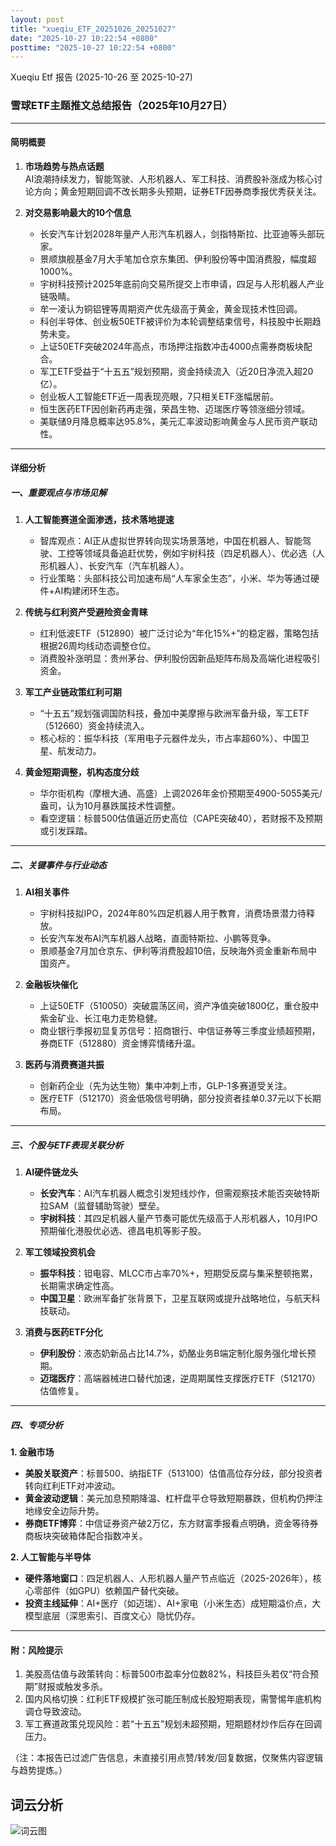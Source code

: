 ```yaml
---
layout: post
title: "xueqiu_ETF_20251026_20251027"
date: "2025-10-27 10:22:54 +0800"
posttime: "2025-10-27 10:22:54 +0800"
---
```


Xueqiu Etf 报告 (2025-10-26 至 2025-10-27)

### 雪球ETF主题推文总结报告（2025年10月27日）

---

#### **简明概要**  
1. **市场趋势与热点话题**  
   AI浪潮持续发力，智能驾驶、人形机器人、军工科技、消费股补涨成为核心讨论方向；黄金短期回调不改长期多头预期，证券ETF因券商季报优秀获关注。  
   
2. **对交易影响最大的10个信息**  
   - 长安汽车计划2028年量产人形汽车机器人，剑指特斯拉、比亚迪等头部玩家。  
   - 景顺旗舰基金7月大手笔加仓京东集团、伊利股份等中国消费股，幅度超1000%。  
   - 宇树科技预计2025年底前向交易所提交上市申请，四足与人形机器人产业链吸睛。  
   - 牟一凌认为铜铝锂等周期资产优先级高于黄金，黄金现技术性回调。  
   - 科创半导体、创业板50ETF被评价为本轮调整结束信号，科技股中长期趋势未变。  
   - 上证50ETF突破2024年高点，市场押注指数冲击4000点需券商板块配合。  
   - 军工ETF受益于“十五五”规划预期，资金持续流入（近20日净流入超20亿）。  
   - 创业板人工智能ETF近一周表现亮眼，7只相关ETF涨幅居前。  
   - 恒生医药ETF因创新药再走强，荣昌生物、迈瑞医疗等领涨细分领域。  
   - 美联储9月降息概率达95.8%，美元汇率波动影响黄金与人民币资产联动性。  

---

#### **详细分析**  
##### **一、重要观点与市场见解**  
1. **人工智能赛道全面渗透，技术落地提速**  
   - 智库观点：AI正从虚拟世界转向现实场景落地，中国在机器人、智能驾驶、工控等领域具备追赶优势，例如宇树科技（四足机器人）、优必选（人形机器人）、长安汽车（汽车机器人）。  
   - 行业策略：头部科技公司加速布局“人车家全生态”，小米、华为等通过硬件+AI构建闭环生态。  

2. **传统与红利资产受避险资金青睐**  
   - 红利低波ETF（512890）被广泛讨论为“年化15%+”的稳定器，策略包括根据26周均线动态调整仓位。  
   - 消费股补涨明显：贵州茅台、伊利股份因新品矩阵布局及高端化进程吸引资金。  

3. **军工产业链政策红利可期**  
   - “十五五”规划强调国防科技，叠加中美摩擦与欧洲军备升级，军工ETF（512660）资金持续流入。  
   - 核心标的：振华科技（军用电子元器件龙头，市占率超60%）、中国卫星、航发动力。  

4. **黄金短期调整，机构态度分歧**  
   - 华尔街机构（摩根大通、高盛）上调2026年金价预期至4900-5055美元/盎司，认为10月暴跌属技术性调整。  
   - 看空逻辑：标普500估值逼近历史高位（CAPE突破40），若财报不及预期或引发踩踏。  

---

##### **二、关键事件与行业动态**  
1. **AI相关事件**  
   - 宇树科技拟IPO，2024年80%四足机器人用于教育，消费场景潜力待释放。  
   - 长安汽车发布AI汽车机器人战略，直面特斯拉、小鹏等竞争。  
   - 景顺基金7月加仓京东、伊利等消费股超10倍，反映海外资金重新布局中国资产。  

2. **金融板块催化**  
   - 上证50ETF（510050）突破震荡区间，资产净值突破1800亿，重仓股中紫金矿业、长江电力走势稳健。  
   - 商业银行季报初显复苏信号：招商银行、中信证券等三季度业绩超预期，券商ETF（512880）资金博弈情绪升温。  

3. **医药与消费赛道共振**  
   - 创新药企业（先为达生物）集中冲刺上市，GLP-1多赛道受关注。  
   - 医疗ETF（512170）资金低吸信号明确，部分投资者挂单0.37元以下长期布局。  

---

##### **三、个股与ETF表现关联分析**  
1. **AI硬件链龙头**  
   - **长安汽车**：AI汽车机器人概念引发短线炒作，但需观察技术能否突破特斯拉SAM（监督辅助驾驶）壁垒。  
   - **宇树科技**：其四足机器人量产节奏可能优先级高于人形机器人，10月IPO预期催化港股优必选、德昌电机等影子股。  

2. **军工领域投资机会**  
   - **振华科技**：钽电容、MLCC市占率70%+，短期受反腐与集采整顿拖累，长期需求确定性高。  
   - **中国卫星**：欧洲军备扩张背景下，卫星互联网或提升战略地位，与航天科技联动。  

3. **消费与医药ETF分化**  
   - **伊利股份**：液态奶新品占比14.7%，奶酪业务B端定制化服务强化增长预期。  
   - **迈瑞医疗**：高端器械进口替代加速，逆周期属性支撑医疗ETF（512170）估值修复。  

---

##### **四、专项分析**  
**1. 金融市场**  
- **美股关联资产**：标普500、纳指ETF（513100）估值高位存分歧，部分投资者转向红利ETF对冲波动。  
- **黄金波动逻辑**：美元加息预期降温、杠杆盘平仓导致短期暴跌，但机构仍押注地缘安全边际升势。  
- **券商ETF博弈**：中信证券资产破2万亿，东方财富季报看点明确，资金等待券商板块突破箱体配合指数冲关。  

**2. 人工智能与半导体**  
- **硬件落地窗口**：四足机器人、人形机器人量产节点临近（2025-2026年），核心零部件（如GPU）依赖国产替代突破。  
- **投资主线延伸**：AI+医疗（如迈瑞）、AI+家电（小米生态）成短期溢价点，大模型底层（深思索引、百度文心）隐忧仍存。  

---

#### **附：风险提示**  
1. 美股高估值与政策转向：标普500市盈率分位数82%，科技巨头若仅“符合预期”财报或触发多杀。  
2. 国内风格切换：红利ETF规模扩张可能压制成长股短期表现，需警惕年底机构调仓导致波动。  
3. 军工赛道政策兑现风险：若“十五五”规划未超预期，短期题材炒作后存在回调压力。  

（注：本报告已过滤广告信息，未直接引用点赞/转发/回复数据，仅聚焦内容逻辑与趋势提炼。）

## 词云分析

![词云图](wordcloud_xueqiu_ETF_20251026_20251027.jpg)
